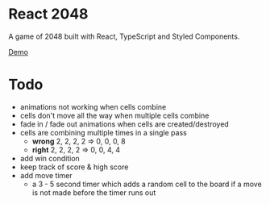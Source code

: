 # React 2048

A game of 2048 built with React, TypeScript and Styled Components.

[Demo](https://neilhsmith.github.io/react-2048/)

# Todo

- animations not working when cells combine
- cells don't move all the way when multiple cells combine
- fade in / fade out animations when cells are created/destroyed
- cells are combining multiple times in a single pass
  - **wrong** 2, 2, 2, 2 => 0, 0, 0, 8
  - **right** 2, 2, 2, 2 => 0, 0, 4, 4
- add win condition
- keep track of score & high score
- add move timer
  - a 3 - 5 second timer which adds a random cell to the board if a move is not made before the timer runs out
